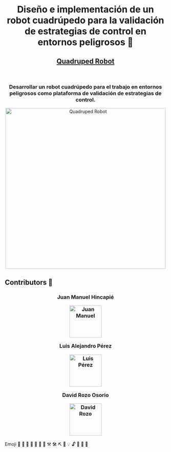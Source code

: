 <h1 align="center">
  <p>Diseño e implementación de un robot cuadrúpedo para la validación de estrategias de control en entornos peligrosos 🦾</p>
</h1>

<h2 align="center">
  <a href="https://juanma010901.github.io/Quadruped-Robot/">
    Quadruped Robot
  </a>
  <!--![Watchers](https://img.shields.io/github/watchers/juanma010901/Quadruped-Robot.svg)
  ![Stars](https://img.shields.io/github/stars/juanma010901/Quadruped-Robot.svg)-->
</h2><br>

<h3 align="center">
  <strong>Desarrollar un robot cuadrúpedo para el trabajo en entornos peligrosos como plataforma de validación de estrategias de control.</strong><br>
</h3>

<p align="center">
  <img src="https://github.com/juanma010901/Quadruped-Robot/assets/119358374/12f7c803-a0b8-47c2-acca-690654f2957a" alt="Quadruped Robot" width="500" />
<p/>

## Contributors 👏
<h3 align="center">
  <p>Juan Manuel Hincapié</p>
  <a href="https://github.com/juanma010901">
    <img src="https://avatars.githubusercontent.com/u/119358374?v=4" alt="Juan Manuel" width="100" />
  </a>
  <br>
  <p>Luis Alejandro Pérez</p>
  <a href="https://github.com/luisfbcudj94">
    <img src="https://avatars.githubusercontent.com/u/74807862?v=4" alt="Luis Pérez" width="100" />
  </a>
  <br>
  <p>David Rozo Osorio</p>
  <a href="david.rozo31@eia.edu.co">
    <img src="https://avatars.githubusercontent.com/u/88332307?v=4" alt="David Rozo" width="100" />
  </a>
  <br>
</h3>

Emoji
📖 🚀 🦾 🦿 🔧 🎯 🔨 ⚒ 🛠 ⛏ 🔌 💡 🔓 📌 📍 📩 
